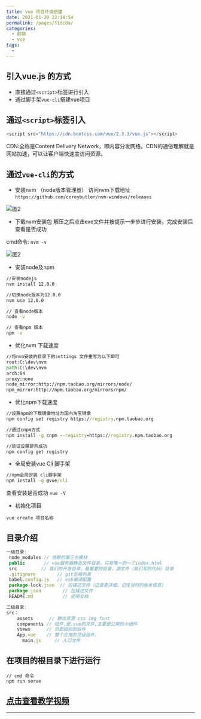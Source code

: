 ```yaml
---
title: vue 项目环境搭建
date: 2021-01-30 22:14:54
permalink: /pages/f1dcda/
categories:
  - 前端
  - vue
tags:
  - 
---
```


## 引入vue.js 的方式
- 直接通过`<script>`标签进行引入
- 通过脚手架`vue-cli`搭建vue项目

## 通过`<script>`标签引入
```js
<script src="https://cdn.bootcss.com/vue/2.3.3/vue.js"></script>
```
CDN:全称是Content Delivery Network，即内容分发网络。CDN的通俗理解就是网站加速，可以让客户端快速度访问资源。


## 通过`vue-cli`的方式

- 安装nvm （node版本管理器）
 访问nvm下载地址 ` https://github.com/coreybutler/nvm-windows/releases ` 

![图2](/img/vue/0201.jpg)

- 下载nvm安装包 解压之后点击exe文件并按提示一步步进行安装，完成安装后查看是否成功

 cmd命令: `nvm -v `

![图2](/img/vue/0202.png)


- 安装node及npm 

```cmd
//安装nodejs
nvm install 12.0.0

//切换node版本为12.0.0
nvm use 12.0.0

// 查看node版本 
node -v 

// 查看npm 版本
npm -v 

```

- 优化nvm 下载速度

``` cmd
//将nvm安装的目录下的settings 文件重写为以下即可
root:C:\dev\nvm
path:C:\dev\nvm
arch:64
proxy:none
node_mirror:http://npm.taobao.org/mirrors/node/
npm_mirror:http://npm.taobao.org/mirrors/npm/
```

- 优化npm下载速度
```cmd
//设置npm的下载镜像地址为国内淘宝镜像
npm config set registry https://registry.npm.taobao.org 

//通过cnpm方式
npm install -g cnpm --registry=https://registry.npm.taobao.org

//验证设置是否成功
npm config get registry
```


- 全局安装vue Cli 脚手架
```cmd
//npm全局安装 cli脚手架
npm install -g @vue/cli
```
查看安装是否成功 `vue -V`


- 初始化项目
```node
vue create 项目名称
```

## 目录介绍

```js
一级目录:
 node_modules // 依赖的第三方模块
 public       // vue服务器静态文件目录，只有唯一的一个index.html
 src         // 我们的开发目录，最重要的目录，源文件（我们写的代码）目录
 .gitignore        // git忽略列表
 babel.config.js   // es6编译配置
 package-lock.json  // 包描述文件（记录更详细，记住当时的版本信息）
 package.json        // 包描述文件
 README.md           // 说明文档

二级目录:
src：
    assets      // 静态资源 css img font
    components // 组件,是.vue的文件,主要是公用的小组件
    views      // 页面级别的组件
    App.vue    // 整个应用的顶级组件.
      main.js     // 入口文件
```


## 在项目的根目录下进行运行
```
// cmd 命令
npm run serve
```

 ## <a href="http://file.gotang.cn/video/vue02.mp4" target="_blank">点击查看教学视频</a>

-----